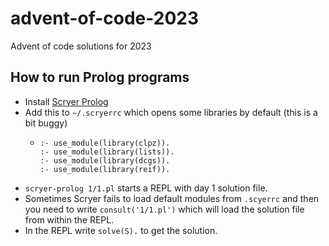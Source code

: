 # advent-of-code-2023
Advent of code solutions for 2023

## How to run Prolog programs
- Install [Scryer Prolog](https://github.com/mthom/scryer-prolog#installing-scryer-prolog)
- Add this to `~/.scryerrc` which opens some libraries by default (this is a bit buggy)
  - ```
    :- use_module(library(clpz)).
    :- use_module(library(lists)).
    :- use_module(library(dcgs)).
    :- use_module(library(reif)).
    ```
- `scryer-prolog 1/1.pl` starts a REPL with day 1 solution file.
- Sometimes Scryer fails to load default modules from `.scyerrc` and then you need to write `consult('1/1.pl')` which will load the solution file from within the REPL.
- In the REPL write `solve(S).` to get the solution.
